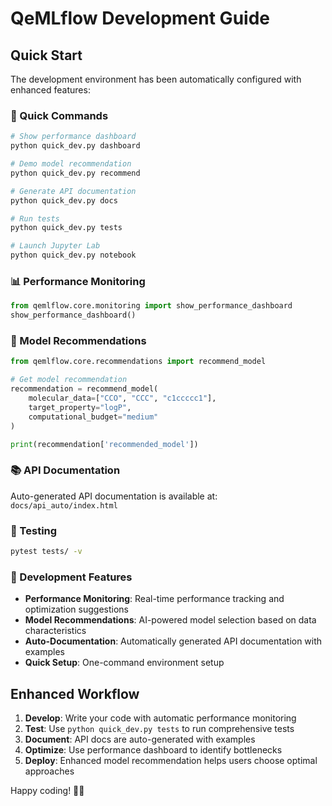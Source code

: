 # QeMLflow Development Guide

## Quick Start

The development environment has been automatically configured with enhanced features:

### 🚀 Quick Commands

```bash
# Show performance dashboard
python quick_dev.py dashboard

# Demo model recommendation
python quick_dev.py recommend

# Generate API documentation
python quick_dev.py docs

# Run tests
python quick_dev.py tests

# Launch Jupyter Lab
python quick_dev.py notebook
```

### 📊 Performance Monitoring

```python
from qemlflow.core.monitoring import show_performance_dashboard
show_performance_dashboard()
```

### 🤖 Model Recommendations

```python
from qemlflow.core.recommendations import recommend_model

# Get model recommendation
recommendation = recommend_model(
    molecular_data=["CCO", "CCC", "c1ccccc1"],
    target_property="logP",
    computational_budget="medium"
)

print(recommendation['recommended_model'])
```

### 📚 API Documentation

Auto-generated API documentation is available at: `docs/api_auto/index.html`

### 🧪 Testing

```bash
pytest tests/ -v
```

### 🔧 Development Features

- **Performance Monitoring**: Real-time performance tracking and optimization suggestions
- **Model Recommendations**: AI-powered model selection based on data characteristics
- **Auto-Documentation**: Automatically generated API documentation with examples
- **Quick Setup**: One-command environment setup

## Enhanced Workflow

1. **Develop**: Write your code with automatic performance monitoring
2. **Test**: Use `python quick_dev.py tests` to run comprehensive tests
3. **Document**: API docs are auto-generated with examples
4. **Optimize**: Use performance dashboard to identify bottlenecks
5. **Deploy**: Enhanced model recommendation helps users choose optimal approaches

Happy coding! 🧬✨
